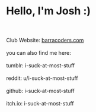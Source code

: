# Hello, I'm Josh :)

<br><br>
Club Website: <a href="barracoders.com">barracoders.com</a>
<br><br>
you can also find me here:
<br><br>
tumblr: i-suck-at-most-stuff
<br><br>
reddit: u/i-suck-at-most-stuff
<br><br>
github: i-suck-at-most-stuff
<br><br>
itch.io: i-suck-at-most-stuff
<br><br>
